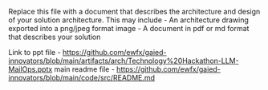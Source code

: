Replace this file with a document that describes the architecture and design of your solution architecture. This may include
    - An architecture drawing exported into a png/jpeg format image
    - A document in pdf or md format that describes your solution

Link to ppt file - https://github.com/ewfx/gaied-innovators/blob/main/artifacts/arch/Technology%20Hackathon-LLM-MailOps.pptx
main readme file - https://github.com/ewfx/gaied-innovators/blob/main/code/src/README.md
